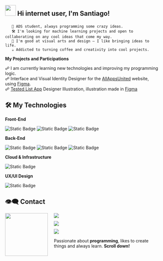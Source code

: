 ## <img src="https://media.giphy.com/media/hvRJCLFzcasrR4ia7z/giphy.gif" width="35"> Hi internet user, I'm Santiago! 

###
       🎒 ADS student, always programming some crazy ideas.
       🛠️ I'm looking for machine learning projects and open to collaborating on any cool ideas that come my way.
       💬 I'm good at visual arts and design — I like bringing ideas to life.
       ☕ Addicted to turning coffee and creativity into cool projects.
       

**My Projects and Participations**

<p>

☍ I am currently learning new technologies and improving my programming logic.</br>
☍ Interface and Visual Identity Designer for the <a href="https://allappsunited.com/">AllAppsUnited</a> website, using <a href="https://www.figma.com/design/gaPiCdqe1b1pcG6ak4i6jT/-2-Weeks--Site-Dn.?m=auto&t=gGZGM7xYBFpYHrqI-1">Figma</a>. </br>
☍ <a href="https://github.com/dKally/shopping-list">Tested List App</a> Designer Illustration, illustration made in <a href="https://www.figma.com/design/DcwV5rthnzGTV4CdlQa2CT/%5BAPP%5D-Lista-de-Compras?m=auto&t=a2IuFqfvaQDNdBhL-6">Figma</a>

</p> 


## 🛠️ My Technologies

<p align="left">

**Front-End**

![Static Badge](https://img.shields.io/badge/html5%20-%201?style=for-the-badge&logo=html5&labelColor=%23000000&color=%23E34F26)
![Static Badge](https://img.shields.io/badge/css3%20-%202?style=for-the-badge&logo=css3&labelColor=%23000000&color=%231572B6)
![Static Badge](https://img.shields.io/badge/javascript%20-%202?style=for-the-badge&logo=javascript&labelColor=%23000000&color=%23F7DF1E)

**Back-End**

![Static Badge](https://img.shields.io/badge/sqlite%20-%204?style=for-the-badge&logo=sqlite&labelColor=%23000000&color=%23003B57)
![Static Badge](https://img.shields.io/badge/postman%20-%202?style=for-the-badge&logo=postman&labelColor=%23000000&color=%23FF6C37)
![Static Badge](https://img.shields.io/badge/python%20-%202?style=for-the-badge&logo=python&labelColor=%23000000&color=%233776AB)


**Cloud & Infrastructure**

![Static Badge](https://img.shields.io/badge/googlecloud%20-%202?style=for-the-badge&logo=googlecloud&labelColor=%23000000&color=%234285F4)

**UX/UI Design**

![Static Badge](https://img.shields.io/badge/figma%20-%202?style=for-the-badge&logo=figma&labelColor=%23000000&color=%23F24E1E)

</p>


## 👁️‍🗨️ Contact

<img align="left" src="https://i.pinimg.com/originals/35/44/33/354433250e9f08ac409d7639c33814af.gif" width="140" style="margin-right: 20px;">

<div style="margin-left: 140px;">

<a href="https://www.linkedin.com/in/santiago-santos-63a73516a/">
  <img src="https://img.shields.io/badge/Linkedin-%201?style=for-the-badge&logo=linkedin&logoColor=white&color=0A66C2" style="margin-bottom: 10px;">
</a><br>

<a href="https://github.com/santhws">
  <img src="https://img.shields.io/badge/GitHub-%201?style=for-the-badge&logo=github&logoColor=white&color=333333" style="margin-bottom: 10px;">
</a><br>

<a href="https://discord.gg/Vm4GQHyQ6c">
  <img src="https://img.shields.io/badge/Discord-%201?style=for-the-badge&logo=discord&logoColor=white&color=5865F2">
</a>

</div>


<p>
  Passionate about <b>programming</b>, likes to create things and always learn. <b>Scroll down!</b>
</p>

